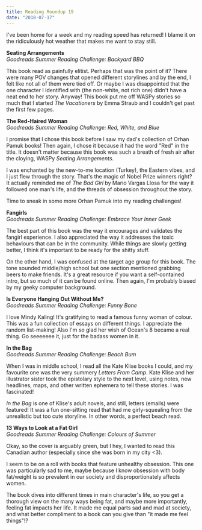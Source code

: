 ```yaml
---
title: Reading Roundup 19
date: "2018-07-17"
---
```


I've been home for a week and my reading speed has returned! I blame it on the ridiculously hot weather that makes me want to stay still.

**Seating Arrangements**  
_Goodreads Summer Reading Challenge: Backyard BBQ_

This book read as painfully elitist. Perhaps that was the point of it? There were many POV changes that opened different storylines and by the end, I felt like not all of them were tied off. Or maybe I was disappointed that the one character I identified with (the non-white, not rich one) didn't have a neat end to her story. Anyway! This book put me off WASPy stories so much that I started _The Vacationers_ by Emma Straub and I couldn't get past the first few pages.

**The Red-Haired Woman**  
_Goodreads Summer Reading Challenge: Red, White, and Blue_

I promise that I chose this book before I saw my dad's collection of Orhan Pamuk books! Then again, I chose it because it had the word "Red" in the title. It doesn't matter because this book was such a breath of fresh air after the cloying, WASPy _Seating Arrangements_.

I was enchanted by the new-to-me location (Turkey), the Eastern vibes, and I just flew through the story. That's the magic of Nobel Prize winners right? It actually reminded me of _The Bad Girl_ by Mario Vargas Llosa for the way it followed one man's life, and the threads of obsession throughout the story.

Time to sneak in some more Orhan Pamuk into my reading challenges!

**Fangirls**  
_Goodreads Summer Reading Challenge: Embrace Your Inner Geek_

The best part of this book was the way it encourages and validates the fangirl experience. I also appreciated the way it addresses the toxic behaviours that can be in the community. While things are slowly getting better, I think it's important to be ready for the shitty stuff.

On the other hand, I was confused at the target age group for this book. The tone sounded middle/high school but one section mentioned grabbing beers to make friends. It's a great resource if you want a self-contained intro, but so much of it can be found online. Then again, I'm probably biased by my geeky computer background.

**Is Everyone Hanging Out Without Me?**  
_Goodreads Summer Reading Challenge: Funny Bone_

I love Mindy Kaling! It's gratifying to read a famous funny woman of colour. This was a fun collection of essays on different things. I appreciate the random list-making! Also I'm _so_ glad her wish of Ocean's 8 became a real thing. Go seeeeeee it, just for the badass women in it.

**In the Bag**  
_Goodreads Summer Reading Challenge: Beach Bum_

When I was in middle school, I read all the Kate Klise books I could, and my favourite one was the very summery _Letters From Camp_. Kate Klise and her illustrator sister took the epistolary style to the next level, using notes, new headlines, maps, and other written ephemera to tell these stories. I was fascinated!

_In the Bag_ is one of Klise's adult novels, and still, letters (emails) were featured! It was a fun one-sitting read that had me girly-squealing from the unrealistic but too cute storyline. In other words, a perfect beach read.

**13 Ways to Look at a Fat Girl**  
_Goodreads Summer Reading Challenge: Colours of Summer_

Okay, so the cover is arguably green, but I hey, I wanted to read this Canadian author (especially since she was born in my city <3).

I seem to be on a roll with books that feature unhealthy obsession. This one was particularly sad to me, maybe because I know obsession with body fat/weight is so prevalent in our society and disproportionately affects women.

The book dives into different times in main character's life, so you get a thorough view on the many ways being fat, and maybe more importantly, feeling fat impacts her life. It made me equal parts sad and mad at society, and what better compliment to a book can you give than "it made me feel things"!?
